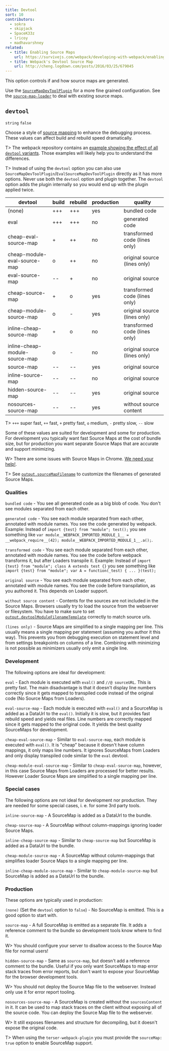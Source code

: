 ```yaml
---
title: Devtool
sort: 10
contributors:
  - sokra
  - skipjack
  - SpaceK33z
  - lricoy
  - madhavarshney
related:
  - title: Enabling Source Maps
    url: https://survivejs.com/webpack/developing-with-webpack/enabling-sourcemaps/
  - title: Webpack's Devtool Source Map
    url: http://cheng.logdown.com/posts/2016/03/25/679045
---
```


This option controls if and how source maps are generated.

Use the [`SourceMapDevToolPlugin`](/plugins/source-map-dev-tool-plugin) for a more fine grained configuration. See the [`source-map-loader`](/loaders/source-map-loader) to deal with existing source maps.


## `devtool`

`string` `false`

Choose a style of [source mapping](http://blog.teamtreehouse.com/introduction-source-maps) to enhance the debugging process. These values can affect build and rebuild speed dramatically.

T> The webpack repository contains an [example showing the effect of all `devtool` variants](https://github.com/webpack/webpack/tree/master/examples/source-map). Those examples will likely help you to understand the differences.

T> Instead of using the `devtool` option you can also use `SourceMapDevToolPlugin`/`EvalSourceMapDevToolPlugin` directly as it has more options. Never use both the `devtool` option and plugin together. The `devtool` option adds the plugin internally so you would end up with the plugin applied twice.

devtool                        | build | rebuild | production | quality
------------------------------ | ----- | ------- | ---------- | -----------------------------
(none)                         | +++   | +++     | yes        | bundled code
eval                           | +++   | +++     | no         | generated code
cheap-eval-source-map          | +     | ++      | no         | transformed code (lines only)
cheap-module-eval-source-map   | o     | ++      | no         | original source (lines only)
eval-source-map                | --    | +       | no         | original source
cheap-source-map               | +     | o       | yes        | transformed code (lines only)
cheap-module-source-map        | o     | -       | yes        | original source (lines only)
inline-cheap-source-map        | +     | o       | no         | transformed code (lines only)
inline-cheap-module-source-map | o     | -       | no         | original source (lines only)
source-map                     | --    | --      | yes        | original source
inline-source-map              | --    | --      | no         | original source
hidden-source-map              | --    | --      | yes        | original source
nosources-source-map           | --    | --      | yes        | without source content

T> `+++` super fast, `++` fast, `+` pretty fast, `o` medium, `-` pretty slow, `--` slow

Some of these values are suited for development and some for production. For development you typically want fast Source Maps at the cost of bundle size, but for production you want separate Source Maps that are accurate and support minimizing.

W> There are some issues with Source Maps in Chrome. [We need your help!](https://github.com/webpack/webpack/issues/3165).

T> See [`output.sourceMapFilename`](/configuration/output#output-sourcemapfilename) to customize the filenames of generated Source Maps.


### Qualities

`bundled code` - You see all generated code as a big blob of code. You don't see modules separated from each other.

`generated code` - You see each module separated from each other, annotated with module names. You see the code generated by webpack. Example: Instead of `import {test} from "module"; test();` you see something like `var module__WEBPACK_IMPORTED_MODULE_1__ = __webpack_require__(42); module__WEBPACK_IMPORTED_MODULE_1__.a();`.

`transformed code` - You see each module separated from each other, annotated with module names. You see the code before webpack transforms it, but after Loaders transpile it. Example: Instead of `import {test} from "module"; class A extends test {}` you see something like `import {test} from "module"; var A = function(_test) { ... }(test);`

`original source` - You see each module separated from each other, annotated with module names. You see the code before transpilation, as you authored it. This depends on Loader support.

`without source content` - Contents for the sources are not included in the Source Maps. Browsers usually try to load the source from the webserver or filesystem. You have to make sure to set [`output.devtoolModuleFilenameTemplate`](/configuration/output/#output-devtoolmodulefilenametemplate) correctly to match source urls.

`(lines only)` - Source Maps are simplified to a single mapping per line. This usually means a single mapping per statement (assuming you author it this way). This prevents you from debugging execution on statement level and from settings breakpoints on columns of a line. Combining with minimizing is not possible as minimizers usually only emit a single line.


### Development

The following options are ideal for development:

`eval` - Each module is executed with `eval()` and `//@ sourceURL`. This is pretty fast. The main disadvantage is that it doesn't display line numbers correctly since it gets mapped to transpiled code instead of the original code (No Source Maps from Loaders).

`eval-source-map` - Each module is executed with `eval()` and a SourceMap is added as a DataUrl to the `eval()`. Initially it is slow, but it provides fast rebuild speed and yields real files. Line numbers are correctly mapped since it gets mapped to the original code. It yields the best quality SourceMaps for development.

`cheap-eval-source-map` - Similar to `eval-source-map`, each module is executed with `eval()`. It is "cheap" because it doesn't have column mappings, it only maps line numbers. It ignores SourceMaps from Loaders and only display transpiled code similar to the `eval` devtool.

`cheap-module-eval-source-map` - Similar to `cheap-eval-source-map`, however, in this case Source Maps from Loaders are processed for better results. However Loader Source Maps are simplified to a single mapping per line.

### Special cases

The following options are not ideal for development nor production. They are needed for some special cases, i. e. for some 3rd party tools.

`inline-source-map` - A SourceMap is added as a DataUrl to the bundle.

`cheap-source-map` - A SourceMap without column-mappings ignoring loader Source Maps.

`inline-cheap-source-map` - Similar to `cheap-source-map` but SourceMap is added as a DataUrl to the bundle.

`cheap-module-source-map` - A SourceMap without column-mappings that simplifies loader Source Maps to a single mapping per line.

`inline-cheap-module-source-map` - Similar to `cheap-module-source-map` but SourceMap is added as a DataUrl to the bundle.


### Production

These options are typically used in production:

`(none)` (Set the `devtool` option to `false`) - No SourceMap is emitted. This is a good option to start with.

`source-map` - A full SourceMap is emitted as a separate file. It adds a reference comment to the bundle so development tools know where to find it.

W> You should configure your server to disallow access to the Source Map file for normal users!

`hidden-source-map` - Same as `source-map`, but doesn't add a reference comment to the bundle. Useful if you only want SourceMaps to map error stack traces from error reports, but don't want to expose your SourceMap for the browser development tools.

W> You should not deploy the Source Map file to the webserver. Instead only use it for error report tooling.

`nosources-source-map` - A SourceMap is created without the `sourcesContent` in it. It can be used to map stack traces on the client without exposing all of the source code. You can deploy the Source Map file to the webserver.

W> It still exposes filenames and structure for decompiling, but it doesn't expose the original code.

T> When using the `terser-webpack-plugin` you must provide the `sourceMap: true` option to enable SourceMap support.
